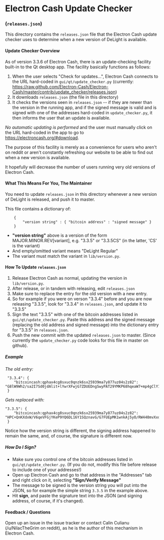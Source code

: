 # Electron Cash Update Checker
### (`releases.json`)

This directory contains the `releases.json` file that the Electron Cash update checker uses to determine when a new version of DeLight is available.

#### Update Checker Overview
As of version 3.3.6 of Electron Cash, there is an update-checking facility built-in to the Qt desktop app. The facility basically functions as follows:

1. When the user selects "Check for updates...", Electron Cash connects to the URL hard-coded in `gui/qt/update_checker.py` (currently: https://raw.github.com/Electron-Cash/Electron-Cash/master/contrib/update_checker/releases.json)
2. It downloads `releases.json` (the file in this directory)
3. It checks the versions seen in `releases.json` -- if they are newer than the version in the running app, and if the signed message is valid and is signed with one of the addresses hard-coded in `update_checker.py`, it then informs the user that an update is available.

*No automatic updating is performed* and the user must manually click on the URL hard-coded in the app to go to https://electroncash.org/#download.

The purpose of this facility is merely as a convenience for users who aren't on reddit or aren't constantly refreshing our website to be able to find out when a new version is available.

It hopefully will decrease the number of users running very old versions of Electron Cash.

#### What This Means For You, The Maintainer
You need to update `releases.json` in this directory whenever a new version of DeLight is released, and push it to master.

This file contains a dictionary of:
```
    { 
        "version string" : { "bitcoin address" : "signed message" }
    }
```
- **"version string"** above is a version of the form MAJOR.MINOR.REV[variant], e.g. "3.3.5" or "3.3.5CS" (in the latter, 'CS' is the variant)
- And empty/omitted variant means "DeLight Regular"
- The variant must match the variant in `lib/version.py`.
    

#### How To Update `releases.json`

  1. Release Electron Cash as normal, updating the version in `lib/version.py`.
  2. After release, or in tandem with releasing, edit `releases.json`
  3. Make sure to replace the entry for the old version with a new entry. 
  4. So for example if you were on verson "3.3.4" before and you are now releasing "3.3.5", look for "3.3.4" in `releases.json`, and update it to "3.3.5"
  5. Sign the text "3.3.5" with one of the bitcoin addresses listed in `gui/qt/update_checker.py`.  Paste this address and the signed message (replacing the old address and signed message) into the dictionary entry for "3.3.5" in `releases.json`.
  6. Push the new commit with the updated `releases.json` to master. (Since currently the `update_checker.py` code looks for this file in master on github).
  
##### Example
*The old entry:*

     "3.3.4": {
     	"bitcoincash:qphax4cg8sxuc0qnzk6sx25939ma7y877uz04s2z82": "G8lW9Wh2/sa2I7Sd0jdAlit+lYwrXFwjG7ZDUEDngSwyPAT29YMKP68hqeaW7+mp4gClY1+qPIAQsFqzPtoMbTw="
     }

*Gets replaced with:*

    "3.3.5": {
     	"bitcoincash:qphax4cg8sxuc0qnzk6sx25939ma7y877uz04s2z82": "HPC+QnKXdxW/V6qeVFGjYKeP9YQ6DL16Y1SQznavG/G7FUEpMK1wnkAj5yO/RW440mvXxds1PpS35RaEMtvbgJw="
     }

Notice how the version string is different, the signing address happened to remain the same, and, of course, the signature is different now.

##### How Do I Sign?

- Make sure you control one of the bitcoin addresses listed in `gui/qt/update_checker.py`.  (If you do not, modify this file before release to include one of your addresses!)
-  Open up Electron Cash and go to that address in the "Addresses" tab and right click on it, selecting **"Sign/Verify Message"**
-  The message to be signed is the version string you will put into the JSON, so for example the simple string `3.3.5` in the example above.
-  Hit **sign**, and paste the signature text into the JSON (and signing address, of course, if it's changed).

#### Feedback / Questions
Open up an issue in the issue tracker or contact Calin Culianu (/u/NilacTheGrim on reddit), as he is the author of this mechanism in Electron Cash.

